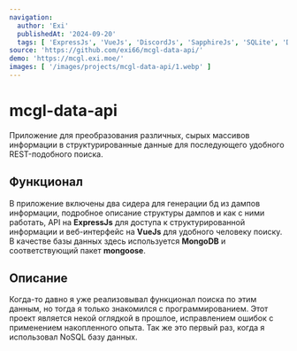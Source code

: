```yaml
---
navigation:
  author: 'Exi'
  publishedAt: '2024-09-20'
  tags: [ 'ExpressJs', 'VueJs', 'DiscordJs', 'SapphireJs', 'SQLite', 'Docker' ]
source: 'https://github.com/exi66/mcgl-data-api/'
demo: 'https://mcgl.exi.moe/'
images: [ '/images/projects/mcgl-data-api/1.webp' ]
---
```


# mcgl-data-api

Приложение для преобразования различных, сырых массивов информации в структурированные данные для последующего удобного
REST-подобного поиска.

## Функционал

В приложение включены два сидера для генерации бд из дампов информации, подробное описание структуры дампов и как с ними
работать, API на **ExpressJs** для доступа к структурированной информации и веб-интерфейс на **VueJs** для удобного
человеку поиску. В качестве базы данных здесь используется **MongoDB** и соответствующий пакет **mongoose**.

## Описание

Когда-то давно я уже реализовывал функционал поиска по этим данным, но тогда я только знакомился с программированием.
Этот проект является некой оглядкой в прошлое, исправлением ошибок с применением накопленного опыта. Так же это первый
раз, когда я использовал NoSQL базу данных.